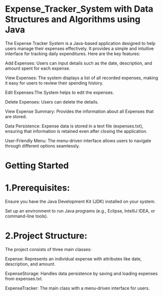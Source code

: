# Expense_Tracker_System with Data Structures and Algorithms using Java

The Expense Tracker System is a Java-based application designed to help users manage their expenses effectively. It provides a simple and intuitive interface for tracking daily expenditures. Here are the key features:

Add Expenses: Users can input details such as the date, description, and amount spent for each expense.

View Expenses: The system displays a list of all recorded expenses, making it easy for users to review their spending history.

Edit Expenses:The System helps to edit the expenses.

Delete Expenses: Users can delete the details.

View Expense Summary: Provides the information about all Expenses that are stored.

Data Persistence: Expense data is stored in a text file (expenses.txt), ensuring that information is retained even after closing the application.

User-Friendly Menu: The menu-driven interface allows users to navigate through different options seamlessly.

# Getting Started
# 1.Prerequisites:

Ensure you have the Java Development Kit (JDK) installed on your system.

Set up an environment to run Java programs (e.g., Eclipse, IntelliJ IDEA, or command-line tools).

# 2.Project Structure:

The project consists of three main classes:

Expense: Represents an individual expense with attributes like date, description, and amount.

ExpenseStorage: Handles data persistence by saving and loading expenses from expenses.txt.

ExpenseTracker: The main class with a menu-driven interface for users.
